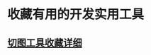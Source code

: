 # 收藏有用的开发实用工具
## [切图工具收藏详细](https://github.com/mHeartbeats/notes/wiki/%E5%88%87%E5%9B%BE%E8%AE%BE%E8%AE%A1%E7%A5%9E%E5%99%A8%E6%94%B6%E8%97%8F%E8%AF%A6%E7%BB%86)